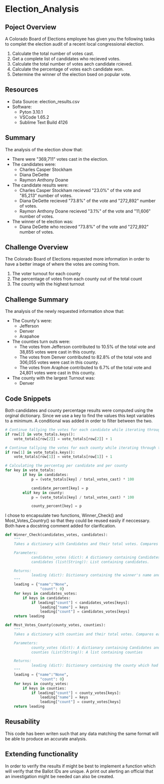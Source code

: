 # Election_Analysis
## Poject Overview
A Colorado Board of Elections employee has given you the following tasks to complet the election audit of a recent local congressional election.

1. Calculate the total number of votes cast.
2. Get a complete list of candidates who recieved votes.
3. Calculate the total number of votes aech candidate rcieved. 
4. Calculate the percentage of votes each candidate won. 
5. Determine the winner of the election bsed on popular vote.

## Resources

* Data Source: election_results.csv
* Software: 
	* Pyton 3.10.1
	* VSCode 1.65.2
	* Sublime Text Build 4126

## Summary
The analysis of the election show that:

* There were "369,711" votes cast in the election.
* The candidates were:
	* Charles Casper Stockham
	* Diana DeGette
	* Raymon Anthony Doane
* The candidate results were:
	* Charles Casper Stockham recieved "23.0%" of the vote and "85,213" number of votes.
	* Diana DeGette recieved "73.8%" of the vote and "272,892" number of votes.
	* Raymon Anthony Doane recieved "3.1%" of the vote and "11,606" number of votes.
* The winner of te election was:
	* Diana DeGette who recieved "73.8%" of the vote and "272,892" number of votes. 

## Challenge Overview
The Colorado Board of Elections requested more information in order to have a better image of where the votes are coming from. 

1. The voter turnout for each county
2. The percentage of votes from each county out of the total count
3. The county with the highest turnout

## Challenge Summary
The analysis of the newly requested information show that:

* The County's were:
	* Jefferson
	* Denver
	* Arapahoe
* The counties turn outs were:
	* The votes from Jefferson contributed to 10.5% of the total vote and 38,855 votes were cast in this county. 
	* The votes from Denver contributed to 82.8% of the total vote and 306,055 votes were cast in this county.
	* The votes from Araphoe contributed to 6.7% of the total vote and 24,801 votes were cast in this county.
* The county with the largest Turnout was:
	* Denver

## Code Snippets
Both candidates and county percentage results were computed using the orginal dictionary. Since we use a key to find the values this kept variables to a minimum. A conditional was added in order to filter between the two.

```python
# Continue tallying the votes for each candidate while iterating through the rest of the data. 	
if row[2] in vote_totals.keys():
	vote_totals[row[2]] = vote_totals[row[2]] + 1

# Continue tallying the votes for each county while iterating through the rest of the data. 
if row[1] in vote_totals.keys():
	vote_totals[row[1]] = vote_totals[row[1]] + 1
```
```python
# Calculating the percentag per candidate and per county
for key in vote_totals:
        if key in candidates:
            p = (vote_totals[key] / total_votes_cast) * 100

            candidate_percent[key] = p
        elif key in county:
            p = (vote_totals[key] / total_votes_cast) * 100

            county_percent[key] = p
```

I chose to encapsulate two functions, Winner_Check() and Most_Votes_Country() so that they could be reused easily if neccessary. Both have a docstring comment added for clarification.

```python
def Winner_Check(candidates_votes, candidates):
    """ 
    Takes a dictionary with Candidates and their total votes. Compares each vote tally in order to find the candidates with the most votes

    Parameters:
            candidates_votes (dict): A dictionary containing Candidates and their vote tally
            candidates (list(String)): List containing candidates.

    Returns:
            leading (dict): Dictionary containing the winner's name and vote tally. 
    """
    leading = {"name":"None", 
                "count": 0}
    for keys in candidates_votes:
        if keys in candidates:
            if leading["count"] < candidates_votes[keys]:
                leading["name"] = keys
                leading["count"] = candidates_votes[keys] 
    return leading

def Most_Votes_County(county_votes, counties):
    """ 
    Takes a dictionary with counties and their total votes. Compares each vote tally in order to find the county with the most votes

    Parameters:
            county_votes (dict): A dictionary containing Candidates and their vote tally
            counties (List(String)): A list containing counties

    Returns:
            leading (dict): Dictionary containing the county which had the most votes cast from. 
    """
    leading = {"name":"None", 
                "count": 0}
    for keys in county_votes:
        if keys in counties:
            if leading["count"] < county_votes[keys]:
                leading["name"] = keys
                leading["count"] = county_votes[keys] 
    return leading
```

## Reusability
This code has been writen such that any data matching the same format will be able to produce an accurate analysis. 

## Extending functionality
In order to verify the results if might be best to implement a function which will verify that the Ballot IDs are unique. A print out alerting an official that an investigation might be needed can also be created. 